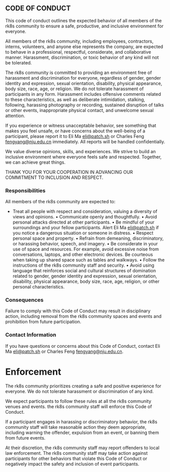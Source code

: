 ## CODE OF CONDUCT

This code of conduct outlines the expected behavior of all members of the rk8s community to ensure a safe, productive, and inclusive environment for everyone.

All members of the rk8s community, including employees, contractors, interns, volunteers, and anyone else represents the company, are expected to behave in a professional, respectful, considerate, and collaborative manner. Harassment, discrimination, or toxic behavior of any kind will not be tolerated.

The rk8s community is committed to providing an environment free of harassment and discrimination for everyone, regardless of gender, gender identity and expression, sexual orientation, disability, physical appearance, body size, race, age, or religion. We do not tolerate harassment of participants in any form. Harassment includes offensive comments related to these characteristics, as well as deliberate intimidation, stalking, following, harassing photography or recording, sustained disruption of talks or other events, inappropriate physical contact, and unwelcome sexual attention.

If you experience or witness unacceptable behavior, see something that makes you feel unsafe, or have concerns about the well-being of a participant, please report it to Eli Ma <eli@patch.sh> or Charles Feng <fengyang@nju.edu.cn> immediately. All reports will be handled confidentially.

We value diverse opinions, skills, and experiences. We strive to build an inclusive environment where everyone feels safe and respected. Together, we can achieve great things.

THANK YOU FOR YOUR COOPERATION IN ADVANCING OUR COMMITMENT TO INCLUSION AND RESPECT.

### Responsibilities

All members of the rk8s community are expected to:

- Treat all people with respect and consideration, valuing a diversity of views and opinions.
  • Communicate openly and thoughtfully.
  • Avoid personal attacks directed at other participants.
  • Be mindful of your surroundings and your fellow participants. Alert Eli Ma <eli@patch.sh> if you notice a dangerous situation or someone in distress.
  • Respect personal space and property.
  • Refrain from demeaning, discriminatory, or harassing behavior, speech, and imagery.
  • Be considerate in your use of space and resources. For example, avoid excessive noise from conversations, laptops, and other electronic devices. Be courteous when taking up shared space such as tables and walkways.
  • Follow the instructions of the rk8s community staff and security.
  • Avoid using language that reinforces social and cultural structures of domination related to gender, gender identity and expression, sexual orientation, disability, physical appearance, body size, race, age, religion, or other personal characteristics.

### Consequences

Failure to comply with this Code of Conduct may result in disciplinary action, including removal from the rk8s community spaces and events and prohibition from future participation.

### Contact Information

If you have questions or concerns about this Code of Conduct, contact Eli Ma <eli@patch.sh> or Charles Feng <fengyang@nju.edu.cn>.

# Enforcement

The rk8s community prioritizes creating a safe and positive experience for everyone. We do not tolerate harassment or discrimination of any kind.

We expect participants to follow these rules at all the rk8s community venues and events. the rk8s community staff will enforce this Code of Conduct.

If a participant engages in harassing or discriminatory behavior, the rk8s community staff will take reasonable action they deem appropriate, including warning the offender, expulsion from an event, or banning them from future events.

At their discretion, the rk8s community staff may report offenders to local law enforcement. The rk8s community staff may take action against participants for other behaviors that violate this Code of Conduct or negatively impact the safety and inclusion of event participants.
